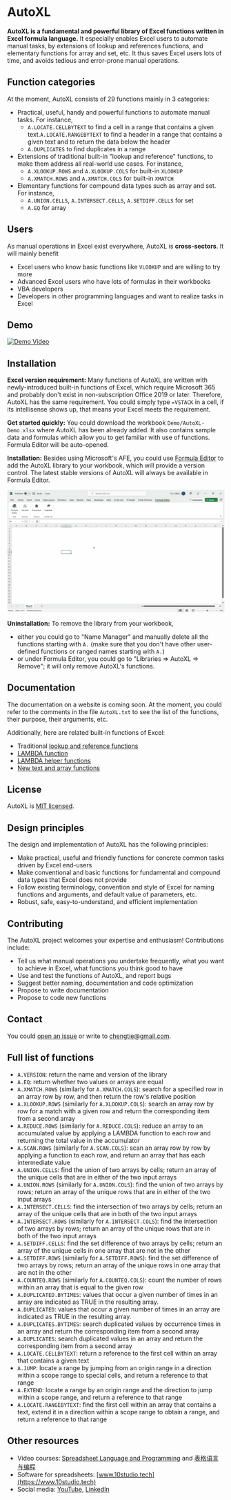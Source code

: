 # AutoXL

**AutoXL is a fundamental and powerful library of Excel functions written in Excel formula language.** It especially enables Excel users to automate manual tasks, by extensions of lookup and references functions, and elementary functions for array and set, etc. It thus saves Excel users lots of time, and avoids tedious and error-prone manual operations.

## Function categories

At the moment, AutoXL consists of 29 functions mainly in 3 categories:
- Practical, useful, handy and powerful functions to automate manual tasks. For instance,
    - `A.LOCATE.CELLBYTEXT` to find a cell in a range that contains a given text.`A.LOCATE.RANGEBYTEXT` to find a header in a range that contains a given text and to return the data below the header
    - `A.DUPLICATES` to find duplicates in a range
- Extensions of traditional built-in "lookup and reference" functions, to make them address all real-world use cases. For instance,
    - `A.XLOOKUP.ROWS` and `A.XLOOKUP.COLS` for built-in `XLOOKUP`
    - `A.XMATCH.ROWS` and `A.XMATCH.COLS` for built-in `XMATCH`
- Elementary functions for compound data types such as array and set. For instance,
    - `A.UNION.CELLS`, `A.INTERSECT.CELLS`, `A.SETDIFF.CELLS` for set
    - `A.EQ` for array

## Users

As manual operations in Excel exist everywhere, AutoXL is **cross-sectors**. It will mainly benefit 
- Excel users who know basic functions like `VLOOKUP` and are willing to try more
- Advanced Excel users who have lots of formulas in their workbooks
- VBA developers
- Developers in other programming languages and want to realize tasks in Excel

## Demo

[![Demo Video](https://i.imgur.com/6YJRmvv.png)](https://www.youtube.com/watch?v=WtBtnwtyBM4)

## Installation

**Excel version requirement:** Many functions of AutoXL are written with newly-introduced built-in functions of Excel, which require Microsoft 365 and probably don't exist in non-subscription Office 2019 or later. Therefore, AutoXL has the same requirement. You could simply type `=VSTACK` in a cell, if its intellisense shows up, that means your Excel meets the requirement.

<!-- If you don't have the good version of Excel on your machine, you could always use [Excel Online](https://www.office.com/launch/excel?ui=en-US&rs=GB&auth=1) which has new functions and is free. -->

**Get started quickly:** You could download the workbook `Demo/AutoXL-Demo.xlsx` where AutoXL has been already added. It also contains sample data and formulas which allow you to get familiar with use of functions. Formula Editor will be auto-opened.

**Installation:** Besides using Microsoft's AFE, you could use [Formula Editor](https://www.10studio.tech/docs/formulaEditor) to add the AutoXL library to your workbook, which will provide a version control. The latest stable versions of AutoXL will always be available in Formula Editor.

![alt text](Demo/VersionControl.gif)

**Uninstallation:** To remove the library from your workbook, 
- either you could go to "Name Manager" and manually delete all the functions starting with `A.` (make sure that you don't have other user-defined functions or ranged names starting with `A.`)
- or under Formula Editor, you could go to "Libraries => AutoXL => Remove"; it will only remove AutoXL's functions.
## Documentation

The documentation on a website is coming soon. At the moment, you could refer to the comments in the file `AutoXL.txt` to see the list of the functions, their purpose, their arguments, etc.

Additionally, here are related built-in functions of Excel:
- Traditional [lookup and reference functions](https://support.microsoft.com/en-us/office/lookup-and-reference-functions-reference-8aa21a3a-b56a-4055-8257-3ec89df2b23e)
- [LAMBDA function](https://techcommunity.microsoft.com/t5/excel-blog/announcing-lambda-turn-excel-formulas-into-custom-functions/ba-p/1925546)
- [LAMBDA helper functions](https://techcommunity.microsoft.com/t5/excel-blog/announcing-lambda-helper-functions-lambdas-as-arguments-and-more/ba-p/2576648)
- [New text and array functions](https://techcommunity.microsoft.com/t5/excel-blog/announcing-new-text-and-array-functions/ba-p/3186066)

## License

AutoXL is [MIT licensed](https://github.com/MatrixFun/AutoXL/blob/main/LICENSE).
## Design principles

The design and implementation of AutoXL has the following principles:
- Make practical, useful and friendly functions for concrete common tasks driven by Excel end-users
- Make conventional and basic functions for fundamental and compound data types that Excel does not provide
- Follow existing terminology, convention and style of Excel for naming functions and arguments, and default value of parameters, etc.
- Robust, safe, easy-to-understand, and efficient implementation

<!-- rely on derived names rather than optional arguments, because we aim to benefit end-users -->

## Contributing

The AutoXL project welcomes your expertise and enthusiasm! Contributions include:

- Tell us what manual operations you undertake frequently, what you want to achieve in Excel, what functions you think good to have
- Use and test the functions of AutoXL, and report bugs
- Suggest better naming, documentation and code optimization
- Propose to write documentation
- Propose to code new functions
## Contact

You could [open an issue](https://github.com/MatrixFun/AutoXL/issues) or write to chengtie@gmail.com.

## Full list of functions
- `A.VERSION`: return the name and version of the library
- `A.EQ`: return whether two values or arrays are equal
- `A.XMATCH.ROWS` (similarly for `A.XMATCH.COLS`): search for a specified row in an array row by row, and then return the row's relative position
- `A.XLOOKUP.ROWS` (similarly for `A.XLOOKUP.COLS`): search an array row by row for a match with a given row and return the corresponding item from a second array
- `A.REDUCE.ROWS` (similarly for `A.REDUCE.COLS`): reduce an array to an accumulated value by applying a LAMBDA function to each row and returning the total value in the accumulator
- `A.SCAN.ROWS` (similarly for `A.SCAN.COLS`): scan an array row by row by applying a function to each row, and return an array that has each intermediate value
- `A.UNION.CELLS`: find the union of two arrays by cells; return an array of the unique cells that are in either of the two input arrays
- `A.UNION.ROWS` (similarly for `A.UNION.COLS`): find the union of two arrays by rows; return an array of the unique rows that are in either of the two input arrays
- `A.INTERSECT.CELLS`: find the intersection of two arrays by cells; return an array of the unique cells that are in both of the two input arrays
- `A.INTERSECT.ROWS` (similarly for `A.INTERSECT.COLS`): find the intersection of two arrays by rows; return an array of the unique rows that are in both of the two input arrays
- `A.SETDIFF.CELLS`: find the set difference of two arrays by cells; return an array of the unique cells in one array that are not in the other
- `A.SETDIFF.ROWS` (similarly for `A.SETDIFF.ROWS`): find the set difference of two arrays by rows; return an array of the unique rows in one array that are not in the other
- `A.COUNTEQ.ROWS` (similarly for `A.COUNTEQ.COLS`): count the number of rows within an array that is equal to the given row
- `A.DUPLICATED.BYTIMES`: values that occur a given number of times in an array are indicated as TRUE in the resulting array.
- `A.DUPLICATED`: values that occur a given number of times in an array are indicated as TRUE in the resulting array.
- `A.DUPLICATES.BYTIMES`: search duplicated values by occurrence times in an array and return the corresponding item from a second array
- `A.DUPLICATES`: search duplicated values in an array and return the corresponding item from a second array
- `A.LOCATE.CELLBYTEXT`: return a reference to the first cell within an array that contains a given text
- `A.JUMP`: locate a range by jumping from an origin range in a direction within a scope range to special cells, and return a reference to that range
- `A.EXTEND`: locate a range by an origin range and the direction to jump within a scope range, and return a reference to that range
- `A.LOCATE.RANGEBYTEXT`: find the first cell within an array that contains a text, extend it in a direction within a scope range to obtain a range, and return a reference to that range

## Other resources

- Video courses: [Spreadsheet Language and Programming](https://chengtie.thinkific.com/courses/excel-programming-en) and [表格语言与编程](https://study.163.com/course/courseMain.htm?courseId=1211128814&share=2&shareId=480000002246464)
- Software for spreadsheets: [www.10studio.tech](https://www.10studio.tech)
- Social media: [YouTube](https://www.youtube.com/watch?v=Jr1x1EnP1qA&list=PLOeixAylgNENCnQr9pUWjyAVFzJGbiOSX), [LinkedIn](https://www.linkedin.com/in/chengtie/)